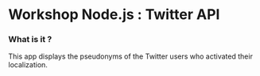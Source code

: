 # Workshop Node.js : Twitter API

### What is it ?
This app displays the pseudonyms of the Twitter users who activated their localization.


